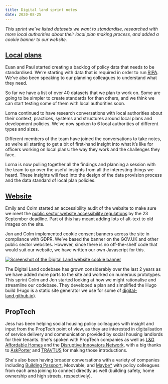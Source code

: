 ```yaml
---
title: Digital land sprint notes
date: 2020-08-25
---
```


_This sprint we’ve listed datasets we want to standardise, researched with more local authorities about their local plan making process, and added a cookie banner to our website._

## [Local plans](https://digital-land.github.io/project/local-plans/)

Euan and Paul started creating a backlog of policy data that needs to be standardised. We’re starting with data that is required in order to run [RIPA](https://www.ripa.digital/). We’ve also been speaking to our planning colleagues to understand what they need. 

So far we have a list of over 40 datasets that we plan to work on. Some are going to be simpler to create standards for than others, and we think we can start testing some of them with local authorities soon.

Lorna continued to have research conversations with local authorities about their context, practices, systems and structures around local plans and development policies. We’ve now spoken to 6 local authorities of different types and sizes. 

Different members of the team have joined the conversations to take notes, so we’re all starting to get a bit of first-hand insight into what it’s like for officers working on local plans: the way they work and the challenges they face. 

Lorna is now pulling together all the findings and planning a session with the team to go over the useful insights from all the interesting things we heard. These insights will feed into the design of the data provision process and the data standard of local plan policies.

## [Website](https://digital-land.github.io/)

Emily and Colm started an accessibility audit of the website to make sure we meet the [public sector website accessibility regulations](https://www.gov.uk/guidance/accessibility-requirements-for-public-sector-websites-and-apps) by the 23 September deadline. Part of this has meant adding lots of alt-text to old images on the site.

Jon and Colm implemented cookie consent banners across the site in compliance with GDPR. We’ve based the banner on the GOV.UK and other public sector websites. However, since there is no off-the-shelf code that would suit our website, we have written our own Javascript for this.

<a data-flickr-embed="true" href="https://www.flickr.com/photos/182343195@N08/50270431468/in/dateposted-public/" title="Screenshot of the Digital Land website cookie banner"><img src="https://live.staticflickr.com/65535/50270431468_553528eac1_c.jpg" alt="Screenshot of the Digital Land website cookie banner"></a>

The Digital Land codebase has grown considerably over the last 2 years as we have added more parts to the site and worked on numerous prototypes. This sprint Colm and Jon started looking at how we might rationalise and streamline our codebase. They developed a plan and simplified the Hugo build (Hugo is a static site generator we use for some of [digital-land.github.io](digital-land.github.io)). 

## PropTech

Jess has been helping social housing policy colleagues with insight and input from the PropTech point of view, as they are interested in digitalisation of service delivery and communication provided by social housing landlords for their tenants. She's spoken with PropTech companies as well as [L&G Affordable Homes](https://www.legalandgeneral.com/affordable-homes/) and the [Disruptive Innovators Network](https://disruptiveinnovatorsnetwork.co.uk/), with a big thanks to [AskPorter](https://askporter.com/) and [TRAVTUS](https://www.travtus.com/) for making those introductions.

She's also been having broader conversations with a variety of companies including [Building Passport](https://www.buildingpassport.com/), Moovable, and [Maybe*](https://www.maybetech.com/) with policy colleagues from each area joining to connect directly as well (building safety, home ownership and high streets, respectively).
